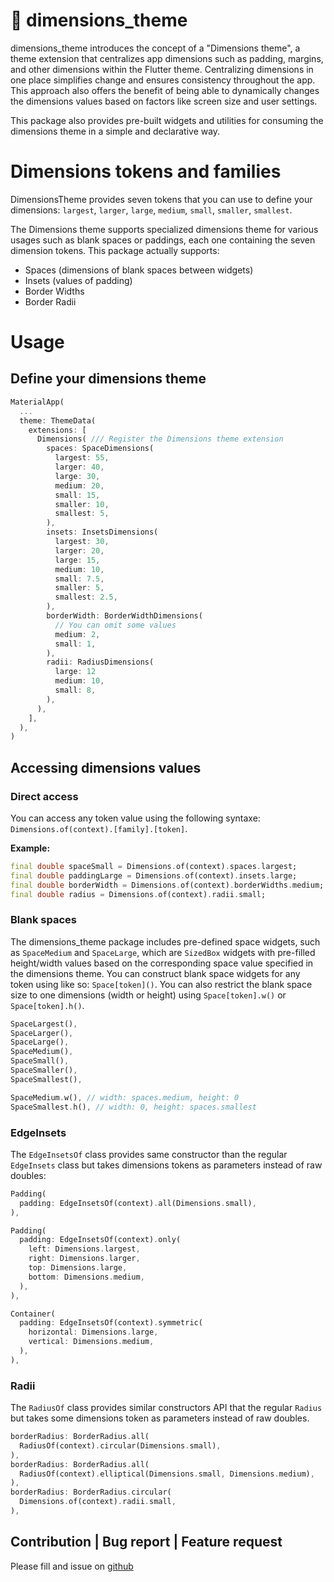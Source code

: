 # 📏 dimensions_theme
dimensions_theme introduces the concept of a "Dimensions theme", a theme extension that centralizes app dimensions such as padding, margins, and other dimensions within the Flutter theme. 
Centralizing dimensions in one place simplifies change and ensures consistency throughout the app.
This approach also offers the benefit of being able to dynamically changes the dimensions values based on factors like screen size and user settings.

This package also provides pre-built widgets and utilities for consuming the dimensions theme in a simple and declarative way.

# Dimensions tokens and families
DimensionsTheme provides seven tokens that you can use to define your dimensions: `largest`, `larger`, `large`, `medium`, `small`, `smaller`, `smallest`.

The Dimensions theme supports specialized dimensions theme for various usages such as blank spaces or paddings, each one containing the seven dimension tokens.
This package actually supports:
- Spaces (dimensions of blank spaces between widgets)
- Insets (values of padding)
- Border Widths
- Border Radii

# Usage
## Define your dimensions theme
```dart
MaterialApp(
  ...    
  theme: ThemeData(
    extensions: [
      Dimensions( /// Register the Dimensions theme extension 
        spaces: SpaceDimensions(
          largest: 55,
          larger: 40,
          large: 30,
          medium: 20,
          small: 15,
          smaller: 10,
          smallest: 5,
        ),
        insets: InsetsDimensions(
          largest: 30,
          larger: 20,
          large: 15,
          medium: 10,
          small: 7.5,
          smaller: 5,
          smallest: 2.5,
        ),
        borderWidth: BorderWidthDimensions(
          // You can omit some values
          medium: 2,
          small: 1,
        ),
        radii: RadiusDimensions(
          large: 12
          medium: 10,
          small: 8,
        ),
      ),
    ],
  ),
)
```
## Accessing dimensions values
### Direct access
You can access any token value using the following syntaxe: `Dimensions.of(context).[family].[token]`.

**Example:**
```dart
final double spaceSmall = Dimensions.of(context).spaces.largest;
final double paddingLarge = Dimensions.of(context).insets.large;
final double borderWidth = Dimensions.of(context).borderWidths.medium;
final double radius = Dimensions.of(context).radii.small;
```

### Blank spaces
The dimensions_theme package includes pre-defined space widgets, such as `SpaceMedium` and `SpaceLarge`, which are `SizedBox` widgets with pre-filled height/width values based on the corresponding space value specified in the dimensions theme.
You can construct blank space widgets for any token using like so: `Space[token]()`.
You can also restrict the blank space size to one dimensions (width or height) using `Space[token].w()` or `Space[token].h()`.

```dart
SpaceLargest(),
SpaceLarger(),
SpaceLarge(),
SpaceMedium(),
SpaceSmall(),
SpaceSmaller(),
SpaceSmallest(),

SpaceMedium.w(), // width: spaces.medium, height: 0
SpaceSmallest.h(), // width: 0, height: spaces.smallest
```

### EdgeInsets
The `EdgeInsetsOf` class provides same constructor than the regular `EdgeInsets` class but takes dimensions tokens as parameters instead of raw doubles:
```dart
Padding(
  padding: EdgeInsetsOf(context).all(Dimensions.small),
),

Padding(
  padding: EdgeInsetsOf(context).only(
    left: Dimensions.largest,
    right: Dimensions.larger,
    top: Dimensions.large,
    bottom: Dimensions.medium,
  ),
),

Container(
  padding: EdgeInsetsOf(context).symmetric(
    horizontal: Dimensions.large,
    vertical: Dimensions.medium,
  ),
),
```

### Radii
The `RadiusOf` class provides similar constructors API that the regular `Radius` but takes some dimensions token as parameters instead of raw doubles.
```dart
borderRadius: BorderRadius.all(
  RadiusOf(context).circular(Dimensions.small),
),
borderRadius: BorderRadius.all(
  RadiusOf(context).elliptical(Dimensions.small, Dimensions.medium),
),
borderRadius: BorderRadius.circular(
  Dimensions.of(context).radii.small,
),
```


## Contribution | Bug report | Feature request
Please fill and issue on [github](https://github.com/Pierre2tm/dimensions_theme/issues)